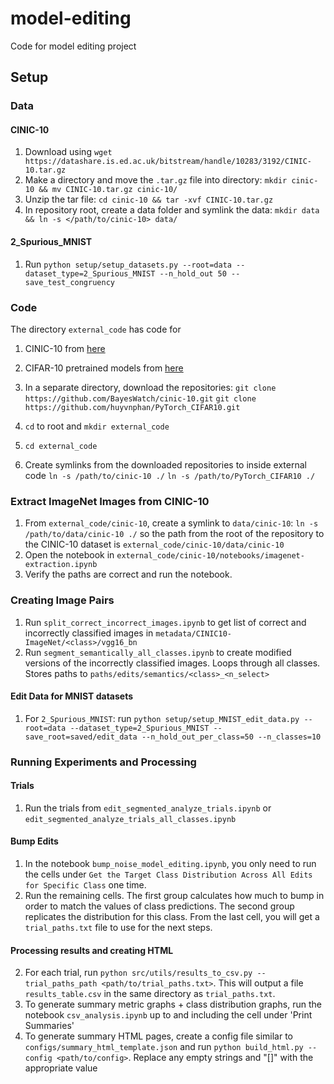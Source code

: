 # model-editing
Code for model editing project

## Setup

### Data

#### CINIC-10

1. Download using `wget https://datashare.is.ed.ac.uk/bitstream/handle/10283/3192/CINIC-10.tar.gz`
2. Make a directory and move the `.tar.gz` file into directory: `mkdir cinic-10 && mv CINIC-10.tar.gz cinic-10/`
3. Unzip the tar file: `cd cinic-10 && tar -xvf CINIC-10.tar.gz`
4. In repository root, create a data folder and symlink the data: `mkdir data && ln -s </path/to/cinic-10> data/`

#### 2_Spurious_MNIST
1. Run `python setup/setup_datasets.py --root=data --dataset_type=2_Spurious_MNIST --n_hold_out 50 --save_test_congruency`

### Code

The directory `external_code` has code for

1. CINIC-10 from [here](https://github.com/BayesWatch/cinic-10)
2. CIFAR-10 pretrained models from [here](https://github.com/huyvnphan/PyTorch_CIFAR10)

1. In a separate directory, download the repositories:
    `git clone https://github.com/BayesWatch/cinic-10.git`
    `git clone https://github.com/huyvnphan/PyTorch_CIFAR10.git`
2. `cd` to root and `mkdir external_code`
3. `cd external_code`
4. Create symlinks from the downloaded repositories to inside external code
    `ln -s /path/to/cinic-10 ./`
    `ln -s /path/to/PyTorch_CIFAR10 ./`

### Extract ImageNet Images from CINIC-10
1. From `external_code/cinic-10`, create a symlink to `data/cinic-10`:
    `ln -s /path/to/data/cinic-10 ./` so the path from the root of the repository to the CINIC-10 dataset is `external_code/cinic-10/data/cinic-10`
2. Open the notebook in `external_code/cinic-10/notebooks/imagenet-extraction.ipynb`
3. Verify the paths are correct and run the notebook.

### Creating Image Pairs
1. Run `split_correct_incorrect_images.ipynb` to get list of correct and incorrectly classified images in `metadata/CINIC10-ImageNet/<class>/vgg16_bn`
2. Run `segment_semantically_all_classes.ipynb` to create modified versions of the incorrectly classified images. Loops through all classes. Stores paths to `paths/edits/semantics/<class>_<n_select>`

#### Edit Data for MNIST datasets
1. For `2_Spurious_MNIST`: run `python setup/setup_MNIST_edit_data.py --root=data --dataset_type=2_Spurious_MNIST --save_root=saved/edit_data --n_hold_out_per_class=50 --n_classes=10`

### Running Experiments and Processing

#### Trials
1. Run the trials from `edit_segmented_analyze_trials.ipynb` or `edit_segmented_analyze_trials_all_classes.ipynb`

#### Bump Edits
1. In the notebook `bump_noise_model_editing.ipynb`, you only need to run the cells under `Get the Target Class Distribution Across All Edits for Specific Class` one time.
2. Run the remaining cells. The first group calculates how much to bump in order to match the values of class predictions. The second group replicates the distribution for this class. From the last cell, you will get a `trial_paths.txt` file to use for the next steps.

#### Processing results and creating HTML

2. For each trial, run `python src/utils/results_to_csv.py --trial_paths_path <path/to/trial_paths.txt>`. This will output a file `results_table.csv` in the same directory as `trial_paths.txt`.
3. To generate summary metric graphs + class distribution graphs, run the notebook `csv_analysis.ipynb` up to and including the cell under 'Print Summaries'
4. To generate summary HTML pages, create a config file similar to `configs/summary_html_template.json` and run `python build_html.py --config <path/to/config>`. Replace any empty strings and "[]" with the appropriate value